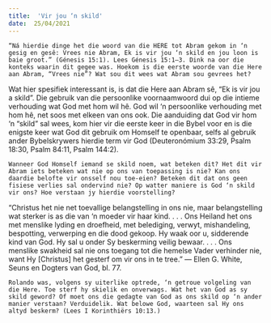 ```yaml
---
title:  'Vir jou ‘n skild'
date:  25/04/2021
---
```


`“Ná hierdie dinge het die woord van die HERE tot Abram gekom in ‘n gesig en gesê: Vrees nie Abram, Ek is vir jou ‘n skild en jou loon is baie groot.” (Génesis 15:1). Lees Génesis 15:1–3. Dink na oor die konteks waarin dit gegee was. Hoekom is die eerste woorde van die Here aan Abram, “Vrees nie”? Wat sou dit wees wat Abram sou gevrees het?`

Wat hier spesifiek interessant is, is dat die Here aan Abram sê, “Ek is vir jou a skild”. Die gebruik van die persoonlike voornaamwoord dui op die intieme verhouding wat God met hom wil hê. God wil ‘n persoonlike verhouding met hom hê, net soos met elkeen van ons ook. Die aanduiding dat God vir hom ‘n “skild” sal wees, kom hier vir die eerste keer in die Bybel voor en is die enigste keer wat God dit gebruik om Homself te openbaar, selfs al gebruik ander Bybelskrywers hierdie term vir God (Deuteronómium 33:29, Psalm 18:30, Psalm 84:11, Psalm 144:2).

`Wanneer God Homself iemand se skild noem, wat beteken dit? Het dit vir Abram iets beteken wat nie op ons van toepassing is nie? Kan ons daardie belofte vir onsself nou toe-eien? Beteken dit dat ons geen fisiese verlies sal ondervind nie? Op watter maniere is God ‘n skild vir ons? Hoe verstaan jy hierdie voorstelling?`

“Christus het nie net toevallige belangstelling in ons nie, maar belangstelling wat sterker is as die van ‘n moeder vir haar kind. . . . Ons Heiland het ons met menslike lyding en droefheid, met belediging, verwyt, mishandeling, bespotting, verwerping en die dood gekoop. Hy waak oor u, sidderende kind van God. Hy sal u onder Sy beskerming veilig bewaar. . . . Ons menslike swakheid sal nie ons toegang tot die hemelse Vader verhinder nie, want Hy [Christus] het gesterf om vir ons in te tree.” — Ellen G. White, Seuns en Dogters van God, bl. 77.

`Rolando was, volgens sy uiterlike optrede, ‘n getroue volgeling van die Here. Toe sterf hy skielik en onverwags. Wat het van God as sy skild geword? Of moet ons die gedagte van God as ons skild op ‘n ander manier verstaan? Verduidelik. Wat belowe God, waarteen sal Hy ons altyd beskerm? (Lees I Korinthiërs 10:13.)`